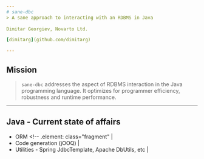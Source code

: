 ```yaml
---
# sane-dbc
> A sane approach to interacting with an RDBMS in Java
  
Dimitar Georgiev, Novarto Ltd.

[dimitarg](github.com/dimitarg)

---
```

## Mission

> `sane-dbc` addresses the aspect of RDBMS interaction in the Java programming language.
It optimizes for programmer efficiency, robustness and runtime performance.

---
## Java - Current state of affairs

- ORM <!-- .element: class="fragment" |
- Code generation (jOOQ) |
- Utilities - Spring JdbcTemplate, Apache DbUtils, etc |